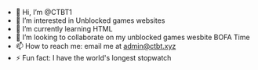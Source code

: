 - 👋 Hi, I’m @CTBT1
- 👀 I’m interested in Unblocked games websites
- 🌱 I’m currently learning HTML
- 💞️ I’m looking to collaborate on my unblocked games wesbite BOFA Time
- 📫 How to reach me: email me at admin@ctbt.xyz
- ⚡ Fun fact: I have the world's longest stopwatch

<!---
CTBT1/CTBT1 is a ✨ special ✨ repository because its `README.md` (this file) appears on your GitHub profile.
You can click the Preview link to take a look at your changes.
--->
